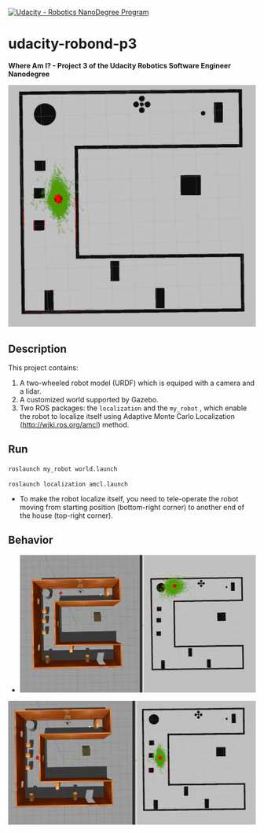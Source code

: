 [![Udacity - Robotics NanoDegree Program](https://camo.githubusercontent.com/0f51a1a655e13e62c95e95dfe5850bf2c20b1dd6/68747470733a2f2f73332d75732d776573742d312e616d617a6f6e6177732e636f6d2f756461636974792d726f626f746963732f45787472612b496d616765732f526f626f4e445f666c61672e706e67)](https://www.udacity.com/robotics)

# udacity-robond-p3

**Where Am I? - Project 3 of the Udacity Robotics Software Engineer Nanodegree**

![Alt text](./docs/profile.png)

## Description

This project contains:

1. A two-wheeled robot model (URDF) which is equiped with a camera and a lidar.
2. A customized world supported by Gazebo. 
3. Two ROS packages: the `localization` and the `my_robot` , which enable the robot to localize itself using Adaptive Monte Carlo Localization (http://wiki.ros.org/amcl) method.



## Run 

`roslaunch my_robot world.launch`

`roslaunch localization amcl.launch`

- To make the robot localize itself, you need to tele-operate the robot moving from starting position (bottom-right corner) to another end of the house (top-right corner).

## Behavior

* <img src = "./docs/loc1.png">



 <img src = "./docs/loc2.png">

